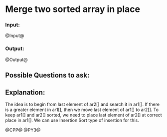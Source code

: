 # Merge two sorted array in place

### Input:
@Input@
### Output:
@Output@


## Possible Questions to ask:


## Explanation:
The idea is to begin from last element of ar2[] and search it in ar1[]. If there is a greater element in ar1[], then we move last element of ar1[] to ar2[]. To keep ar1[] and ar2[] sorted, we need to place last element of ar2[] at correct place in ar1[]. We can use Insertion Sort type of insertion for this. 

@CPP@
@PY3@
